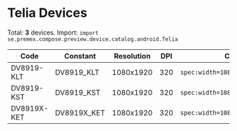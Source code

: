 # Telia Devices

Total: **3** devices. Import: `import se.premex.compose.preview.device.catalog.android.Telia`

| Code | Constant | Resolution | DPI | Compose Spec | Preview Usage |
|------|----------|------------|-----|-------------|---------------|
| DV8919-KLT | DV8919_KLT | 1080x1920 | 320 | `spec:width=1080px,height=1920px,dpi=320` | `@Preview(device = Telia.DV8919_KLT)` |
| DV8919-KST | DV8919_KST | 1080x1920 | 320 | `spec:width=1080px,height=1920px,dpi=320` | `@Preview(device = Telia.DV8919_KST)` |
| DV8919X-KET | DV8919X_KET | 1080x1920 | 320 | `spec:width=1080px,height=1920px,dpi=320` | `@Preview(device = Telia.DV8919X_KET)` |

<!-- Generated automatically. Do not edit manually. -->
